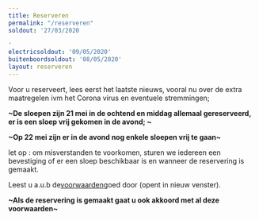 ```yaml
---
title: Reserveren
permalink: "/reserveren"
soldout: '27/03/2020

'
electricsoldout: '09/05/2020'
buitenboordsoldout: '08/05/2020'
layout: reserveren
---
```


Voor u reserveert, lees eerst het laatste nieuws, vooral nu over de extra maatregelen ivm het Corona virus en eventuele stremmingen;

**\~De sloepen zijn 21 mei in de ochtend en middag allemaal gereserveerd, er is een sloep vrij gekomen in de avond; \~**

**\~Op 22 mei zijn er in de avond nog enkele sloepen vrij te gaan\~**

let op : om misverstanden te voorkomen, sturen we iedereen een bevestiging of er een sloep beschikbaar is en wanneer de reservering is gemaakt.

Leest u a.u.b de[voorwaarden](http://descheepsjongens.nl/voorwaarden)goed door (opent in nieuw venster).

**~Als de reservering is gemaakt gaat u ook akkoord met al deze voorwaarden~**